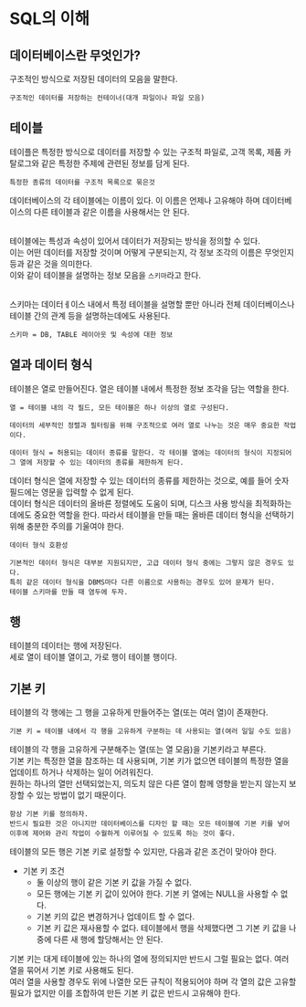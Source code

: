 # SQL의 이해

## 데이터베이스란 무엇인가?
구조적인 방식으로 저장된 데이터의 모음을 말한다.

```
구조적인 데이터를 저장하는 컨테이너(대개 파일이나 파일 모음)
```

## 테이블
테이플은 특정한 방식으로 데이터를 저장할 수 있는 구조적 파일로, 고객 목록, 제품 카탈로그와 같은 특정한 주제에 관련된 정보를 담게 된다.

```
특정한 종류의 데이터를 구조적 목록으로 묶은것
```

데이터베이스의 각 테이블에는 이름이 있다. 이 이름은 언제나 고유해야 하며 데이터베이스의 다른 테이블과 같은 이름을 사용해서는 안 된다. <br>
<br>

테이블에는 특성과 속성이 있어서 데이터가 저장되는 방식을 정의할 수 있다. <br>
이는 어떤 데이터를 저장할 것이며 어떻게 구분되는지, 각 정보 조각의 이름은 무엇인지 등과 같은 것을 의미한다. <br>
이와 같이 테이블을 설명하는 정보 모음을 ```스키마```라고 한다. <br>
<br>

스키마는 데이터ㅔ이스 내에서 특정 테이블을 설명할 뿐만 아니라 전체 데이터베이스나 테이블 간의 관계 등을 설명하는데에도 사용된다.

```
스키마 = DB, TABLE 레이아웃 및 속성에 대한 정보
```

## 열과 데이터 형식
테이블은 열로 만들어진다. 열은 테이블 내에서 특정한 정보 조각을 담는 역할을 한다.

```
열 = 테이블 내의 각 필드, 모든 테이블은 하나 이상의 열로 구성된다.

데이터의 세부적인 정렬과 필터링을 위해 구조적으로 여러 열로 나누는 것은 매우 중요한 작업이다.
```

```
데이터 형식 = 허용되는 데이터 종류를 말한다. 각 테이블 열에는 데이터의 형식이 지정되어 그 열에 저장할 수 있는 데이터의 종류를 제한하게 된다.
```

데이터 형식은 열에 저장할 수 있는 데이터의 종류를 제한하는 것으로, 예를 들어 숫자 필드에는 영문을 입력할 수 없게 된다. <br>
데이터 형식은 데이터의 올바른 정렬에도 도움이 되며, 디스크 사용 방식을 최적화하는 데에도 중요한 역할을 한다. 따라서 테이블을 만들 때는 올바른 데이터 형식을 선택하기 위해 충분한 주의를 기울여야 한다. <br>

```
데이터 형식 호환성

기본적인 데이터 형식은 대부분 지원되지만, 고급 데이터 형식 중에는 그렇지 않은 경우도 있다.
특히 같은 데이터 형식을 DBMS마다 다른 이름으로 사용하는 경우도 있어 문제가 된다.
테이블 스키마를 만들 때 염두에 두자.
```

## 행
테이블의 데이터는 행에 저장된다. <br>
세로 열이 테이블 열이고, 가로 행이 테이블 행이다. <br>

## 기본 키
테이블의 각 행에는 그 행을 고유하게 만들어주는 열(또는 여러 열)이 존재한다. 

```
기본 키 = 테이블 내에서 각 행을 고유하게 구분하는 데 사용되는 열(여러 일일 수도 있음)
```

테이블의 각 행을 고유하게 구분해주는 열(또는 열 모음)을 기본키라고 부른다. <br>
기본 키는 특정한 열을 참조하는 데 사용되며, 기본 키가 없으면 테이블의 특정한 열을 업데이트 하거나 삭제하는 일이 어려워진다. <br>
원하는 하나의 열만 선택되었는지, 의도치 않은 다른 열이 함께 영향을 받는지 않는지 보장할 수 있는 방법이 없기 때문이다.

```
항상 기본 키를 정의하자.
반드시 필요한 것은 아니지만 데이터베이스를 디자인 할 때는 모든 테이블에 기본 키를 넣어 이후에 제어와 관리 작업이 수월하게 이루어질 수 있도록 하는 것이 좋다.
```

테이블의 모든 행은 기본 키로 설정할 수 있지만, 다음과 같은 조건이 맞아야 한다.

* 기본 키 조건
  - 둘 이상의 행이 같은 기본 키 값을 가질 수 없다.
  - 모든 행에는 기본 키 값이 있어야 한다. 기본 키 열에는 NULL을 사용할 수 없다. 
  - 기본 키의 값은 변경하거나 업데이트 할 수 없다.
  - 기본 키 값은 재사용할 수 없다. 테이블에서 행을 삭제했다면 그 기본 키 값을 나중에 다른 새 행에 할당해서는 안 된다.

기본 키는 대게 테이블에 있는 하나의 열에 정의되지만 반드시 그럴 필요는 없다. 여러 열을 묶어서 기본 키로 사용해도 된다. <br>
여러 열을 사용할 경우도 위에 나열한 모든 규칙이 적용되어야 하며 각 열의 값은 고유할 필요가 없지만 이를 조합하여 만든 기본 키 값은 반드시 고유해야 한다.
